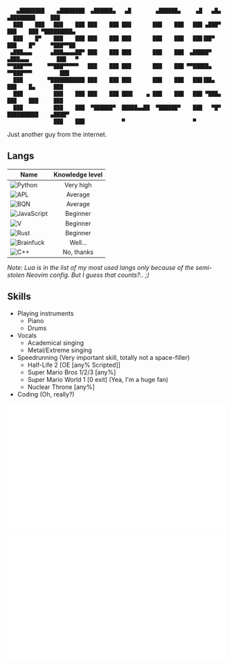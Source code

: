 ```
   ▄████████    ▄████████  ▄██████▄   ▄█        ▄██████▄     ▄█   ▄█▄    ▄████████     ███     
  ███    ███   ███    ███ ███    ███ ███       ███    ███   ███ ▄███▀   ███    ███ ▀█████████▄ 
  ███    █▀    ███    ███ ███    ███ ███       ███    ███   ███▐██▀     ███    █▀     ▀███▀▀██ 
 ▄███▄▄▄      ▄███▄▄▄▄██▀ ███    ███ ███       ███    ███  ▄█████▀     ▄███▄▄▄         ███   ▀ 
▀▀███▀▀▀     ▀▀███▀▀▀▀▀   ███    ███ ███       ███    ███ ▀▀█████▄    ▀▀███▀▀▀         ███     
  ███        ▀███████████ ███    ███ ███       ███    ███   ███▐██▄     ███    █▄      ███     
  ███          ███    ███ ███    ███ ███▌    ▄ ███    ███   ███ ▀███▄   ███    ███     ███     
  ███          ███    ███  ▀██████▀  █████▄▄██  ▀██████▀    ███   ▀█▀   ██████████    ▄████▀   
               ███    ███            ▀                      ▀                                  
```
Just another guy from the internet.

## Langs
| Name       | Knowledge level |
|------------|:---------------:|
| ![Python](https://img.shields.io/badge/-Python-lightblue?logo=python&style=for-the-badge)     | Very high       |
| ![APL](https://img.shields.io/badge/-APL-white?style=for-the-badge)        | Average         |
| ![BQN](https://img.shields.io/badge/-BQN-teal?style=for-the-badge)   | Average         |
| ![JavaScript](https://img.shields.io/badge/-JavaScript-lightyellow?logo=javascript&style=for-the-badge) | Beginner         |
| ![V](https://img.shields.io/badge/-V-lightblue?logo=v&style=for-the-badge)          | Beginner        |
| ![Rust](https://img.shields.io/badge/-Rust-black?logo=rust&style=for-the-badge)       | Beginner        |
| ![Brainfuck](https://img.shields.io/badge/-Brainfuck-red?logo=pyg&style=for-the-badge)  | Well...         |
| ![C++](https://img.shields.io/badge/-C++-blue?logo=cplusplus&style=for-the-badge)        | No, thanks      |

_Note: Lua is in the list of my most used langs only because of the semi-stolen Neovim config. But I guess that counts?.. ;)_

## Skills
+ Playing instruments
   + Piano
   + Drums
+ Vocals
   + Academical singing
   + Metal/Extreme singing
+ Speedrunning (Very important skill, totally not a space-filler)
   + Half-Life 2 [OE [any% Scripted]]
   + Super Mario Bros 1/2/3 [any%]
   + Super Mario World 1 [0 exit] (Yea, I'm a huge fan)
   + Nuclear Throne [any%]
+ Coding (Oh, really?)

![](https://raw.githubusercontent.com/Froloket64/github-stats-transparent/output/generated/overview.svg)
![](https://raw.githubusercontent.com/Froloket64/github-stats-transparent/output/generated/languages.svg)

